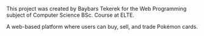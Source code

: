 This project was created by Baybars Tekerek for the Web Programming subject of Computer Science BSc. Course at ELTE.

A web-based platform where users can buy, sell, and trade Pokémon cards.
